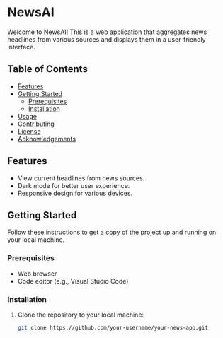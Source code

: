 # NewsAI

Welcome to NewsAI! This is a web application that aggregates news headlines from various sources and displays them in a user-friendly interface.

## Table of Contents

- [Features](#features)
- [Getting Started](#getting-started)
  - [Prerequisites](#prerequisites)
  - [Installation](#installation)
- [Usage](#usage)
- [Contributing](#contributing)
- [License](#license)
- [Acknowledgements](#acknowledgements)

## Features

- View current headlines from news sources.
- Dark mode for better user experience.
- Responsive design for various devices.

## Getting Started

Follow these instructions to get a copy of the project up and running on your local machine.

### Prerequisites

- Web browser
- Code editor (e.g., Visual Studio Code)

### Installation

1. Clone the repository to your local machine:

   ```bash
   git clone https://github.com/your-username/your-news-app.git
